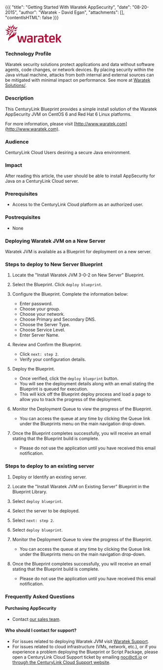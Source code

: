 {{{
  "title": "Getting Started With Waratek AppSecurity",
  "date": "08-20-2015",
  "author": "Waratek - David Egan",
  "attachments": [],
  "contentIsHTML": false
}}}

![Waratek Logo](../../images/waratek-logo.png)

### Technology Profile
Waratek security solutions protect applications and data without software agents, code changes, or network devices. By placing security within the Java virtual machine, attacks from both internal and external sources can be mitigated with minimal impact on performance. See more at [Waratek Solutions/](http://www.waratek.com/solutions/).

### Description
This CenturyLink Blueprint provides a simple install solution of the Waratek AppSecurity JVM on CentOS 6 and Red Hat 6 Linux platforms.

For more information, please visit [http://www.waratek.com](http://www.waratek.com).

### Audience
CenturyLink Cloud Users desiring a secure Java environment.

### Impact
After reading this article, the user should be able to install AppSecurity for Java on a  CenturyLink Cloud server.

### Prerequisites
* Access to the CenturyLink Cloud platform as an authorized user.

### Postrequisites
* None

### Deploying Waratek JVM on a New Server
Waratek JVM is available as a Blueprint for deployment on a new server.

### Steps to deploy to New Server Blueprint
1. Locate the "Install Waratek JVM 3-0-2 on New Server" Blueprint.

2. Select the Blueprint. Click `deploy blueprint`.

3. Configure the Blueprint. Complete the information below:

   * Enter password.
   * Choose your group.
   * Choose your network.
   * Choose Primary and Secondary DNS.
   * Choose the Server Type.
   * Choose Service Level.
   * Enter Server Name.

4. Review and Confirm the Blueprint.
   * Click `next: step 2`.
   * Verify your configuration details.

5. Deploy the Blueprint.
   * Once verified, click the `deploy blueprint` button.
   * You will see the deployment details along with an email stating the Blueprint is queued for execution.
   * This will kick off the Blueprint deploy process and load a page to allow you to track the progress of the deployment.

6. Monitor the Deployment Queue to view the progress of the Blueprint.
   * You can access the queue at any time by clicking the Queue link under the Blueprints menu on the main navigation drop-down.

7. Once the Blueprint completes successfully, you will receive an email stating that the Blueprint build is complete.
   * Please do not use the application until you have received this email notification.

### Steps to deploy to an existing server

1. Deploy or Identify an existing server.

2. Locate the "Install Waratek JVM on Existing Server" Blueprint in the Blueprint Library.

3. Select `deploy blueprint`.

4. Select the server to be deployed.

5. Select `next: step 2`.

6. Select `deploy blueprint`.

7. Monitor the Deployment Queue to view the progress of the Blueprint.
   * You can access the queue at any time by clicking the Queue link under the Blueprints menu on the main navigation drop-down.

8. Once the Blueprint completes successfully, you will receive an email stating that the Blueprint build is complete.
   * Please do not use the application until you have received this email notification.

### Frequently Asked Questions

#### Purchasing AppSecurity
* Contact [our sales team](mailto:sales@waratek.com).

#### Who should I contact for support?
* For issues related to deploying Waratek JVM visit [Waratek Support](https://support.waratek.com).
* For issues related to cloud infrastructure (VMs, network, etc.), or if you experience a problem deploying the Blueprint or Script Package, please open a CenturyLink Cloud Support ticket by emailing [noc@ctl.io](mailto:noc@ctl.io) or [through the CenturyLink Cloud Support website](https://t3n.zendesk.com/tickets/new).
